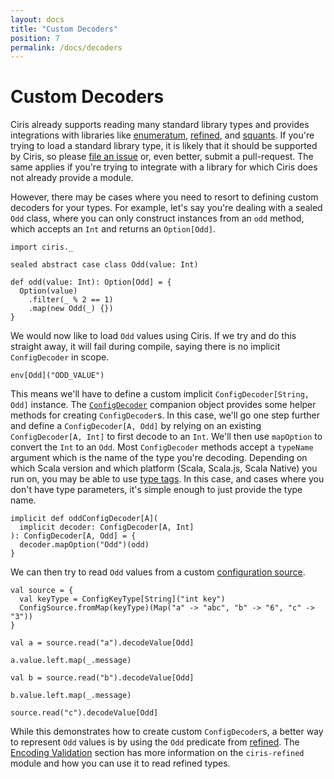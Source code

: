 ```yaml
---
layout: docs
title: "Custom Decoders"
position: 7
permalink: /docs/decoders
---
```


# Custom Decoders
Ciris already supports reading many standard library types and provides integrations with libraries like [enumeratum][enumeratum], [refined][refined], and [squants][squants]. If you're trying to load a standard library type, it is likely that it should be supported by Ciris, so please [file an issue](https://github.com/vlovgr/ciris/issues/new) or, even better, submit a pull-request. The same applies if you're trying to integrate with a library for which Ciris does not already provide a module.

However, there may be cases where you need to resort to defining custom decoders for your types. For example, let's say you're dealing with a sealed `Odd` class, where you can only construct instances from an `odd` method, which accepts an `Int` and returns an `Option[Odd]`.

```tut:book
import ciris._

sealed abstract case class Odd(value: Int)

def odd(value: Int): Option[Odd] = {
  Option(value)
    .filter(_ % 2 == 1)
    .map(new Odd(_) {})
}
```

We would now like to load `Odd` values using Ciris. If we try and do this straight away, it will fail during compile, saying there is no implicit `ConfigDecoder` in scope.

```tut:book:fail
env[Odd]("ODD_VALUE")
```

This means we'll have to define a custom implicit `ConfigDecoder[String, Odd]` instance. The [`ConfigDecoder`](https://cir.is/api/ciris/ConfigDecoder$.html) companion object provides some helper methods for creating `ConfigDecoder`s. In this case, we'll go one step further and define a `ConfigDecoder[A, Odd]` by relying on an existing `ConfigDecoder[A, Int]` to first decode to an `Int`. We'll then use `mapOption` to convert the `Int` to an `Odd`. Most `ConfigDecoder` methods accept a `typeName` argument which is the name of the type you're decoding. Depending on which Scala version and which platform (Scala, Scala.js, Scala Native) you run on, you may be able to use [type tags](http://docs.scala-lang.org/overviews/reflection/typetags-manifests.html). In this case, and cases where you don't have type parameters, it's simple enough to just provide the type name.

```tut:book
implicit def oddConfigDecoder[A](
  implicit decoder: ConfigDecoder[A, Int]
): ConfigDecoder[A, Odd] = {
  decoder.mapOption("Odd")(odd)
}
```

We can then try to read `Odd` values from a custom [configuration source](/docs/sources).

```tut:book
val source = {
  val keyType = ConfigKeyType[String]("int key")
  ConfigSource.fromMap(keyType)(Map("a" -> "abc", "b" -> "6", "c" -> "3"))
}

val a = source.read("a").decodeValue[Odd]

a.value.left.map(_.message)

val b = source.read("b").decodeValue[Odd]

b.value.left.map(_.message)

source.read("c").decodeValue[Odd]
```

While this demonstrates how to create custom `ConfigDecoder`s, a better way to represent `Odd` values is by using the `Odd` predicate from [refined][refined]. The [Encoding Validation](/docs/validation) section has more information on the `ciris-refined` module and how you can use it to read refined types.

[enumeratum]: https://github.com/lloydmeta/enumeratum
[refined]: https://github.com/fthomas/refined
[squants]: https://github.com/typelevel/squants
